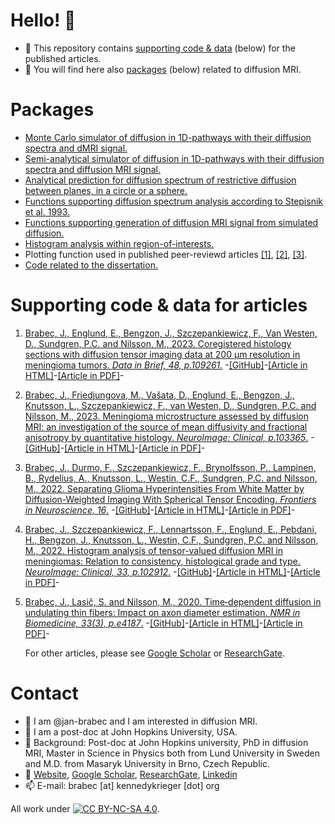 # Hello! 👋
- 👀 This repository contains [supporting code & data](https://github.com/jan-brabec#supporting-code--data-for-articles) (below) for the published articles.
- 👀 You will find here also [packages](https://github.com/jan-brabec#packages) (below) related to diffusion MRI.

# Packages
- [Monte Carlo simulator of diffusion in 1D-pathways with their diffusion spectra and dMRI signal.](https://github.com/jan-brabec/undulating_fibers/tree/master/Monte%20Carlo)
- [Semi-analytical simulator of diffusion in 1D-pathways with their diffusion spectra and diffusion MRI signal.](https://github.com/jan-brabec/undulating_fibers/tree/master/Gaussian%20Sampling)
- [Analytical prediction for diffusion spectrum of restrictive diffusion between planes, in a circle or a sphere.](https://github.com/jan-brabec/undulating_fibers/tree/master/Analytical)
- [Functions supporting diffusion spectrum analysis according to Stepisnik et al. 1993.](https://github.com/jan-brabec/undulating_fibers/tree/master/Spectral%20Analysis/SA_functions)
- [Functions supporting generation of diffusion MRI signal from simulated diffusion.](https://github.com/jan-brabec/undulating_fibers/tree/master/Monte%20Carlo/MC_functions)
- [Histogram analysis within region-of-interests.](https://github.com/jan-brabec/tensor_valued_meningiomas_in_vivo/tree/main/Analysis)
- Plotting function used in published peer-reviewd articles [[1]](https://github.com/jan-brabec/tensor_valued_gliomas_in_vivo/tree/main/Analyze/figures), [[2]](https://github.com/jan-brabec/tensor_valued_meningiomas_in_vivo/tree/main/Analysis), [[3]](https://github.com/jan-brabec/undulating_fibers/tree/master/Spectral%20Analysis/plot_f).
- [Code related to the dissertation.](https://github.com/jan-brabec/kappa)

# Supporting code & data for articles
1. [Brabec, J., Englund, E., Bengzon, J., Szczepankiewicz, F., Van Westen, D., Sundgren, P.C. and Nilsson, M., 2023. Coregistered histology sections with diffusion tensor imaging data at 200 µm resolution in meningioma tumors. *Data in Brief, 48, p.109261.*](https://github.com/jan-brabec/microimaging_histology_DIB) -[[GitHub]](https://github.com/jan-brabec/microimaging_histology_DIB)-[[Article in HTML]](https://www.sciencedirect.com/science/article/pii/S2352340923003803)-[[Article in PDF]](https://pdf.sciencedirectassets.com/311593/1-s2.0-S2352340923X00031/1-s2.0-S2352340923003803/main.pdf?X-Amz-Security-Token=IQoJb3JpZ2luX2VjEPX%2F%2F%2F%2F%2F%2F%2F%2F%2F%2FwEaCXVzLWVhc3QtMSJGMEQCIQCYA7cQSS4TJNt5bzIzfYY2biPRiejFEiSr6FpBrdkDDAIfYBvZ1gLNGiOfA2nva3ZJuTb5XYadXsGzmjTTVsFbByq8BQiO%2F%2F%2F%2F%2F%2F%2F%2F%2F%2F8BEAUaDDA1OTAwMzU0Njg2NSIMv0rhQ45k7TXC4ygfKpAFnsWdxeKHSnrmS9glnZKkVHV%2F9dgMa4IqRrOc7aGyXF%2FNMM6%2Fh4ISmKvRnDVJl2l4OS0MepzSw%2F6rOuMSar%2BtkPRtqfKvGIwYazNodCJH9kKBkd3Lh75KK%2BCcYmVioeN7Ck7G5dSpCW8ZBivz6kILGqlkzHpEjIf3%2BCTtVqLiBM3X62DhunYy%2FnZ4ceMafKl%2BhosARKZ8MvtqqNU5OTsF2H9w3HZPg7coFbYEDqR7QV8MCXrbUk2Ao%2Fmon09pSXYrTEfniV4nD61dPGAqmabwWqCUr%2BZoEtYoCFg%2BQHrH458g7rQZc9Pogj1Pk0Be9n7wyWxGc7jg3DpItNiopokCVqyXY7sMbzQVheUg3Vdx1AU8Capyl3GCYpitGutu0wnD2Jbk9V5I4RAkyYVOFdymcw%2FH8G55jIScg%2BkKzaG335sXd5saaza3u%2F4XhRJlEXu0uWNV8sscGSL3whyprzJt8OJLXiOcL3J4GU%2BjvTqsXX4wy%2Bdq%2FhHvt%2Bp4NfhCqw8FTUhR4rSY2v3ZjbMMugXo6c7cBW1QSCXFqN7FUUShhm%2BavbUIgzUS2IQOkPf%2BOn3Ufp2mUkKO9hVBhIb%2BoPTJekKCXdk3oXf7B%2B1F%2Bq7IAMt%2Fe3kuDoe04wGEEuITqNktQnKQYhqWti%2BoEnFhshHBn7t94Xe34O3ci3k11J3EyE3t0ZYImw3PF2WDO5lwDJt5kw2qLVub%2F8iHLvGsyZ7IPju07Rwfc8T3vdauxhX4MZzs8BCdLd2Js1STm2g8b058SThXo0MwIyilOwL%2FPUz1M%2FKbOvAbaDg3%2FyD1zy1elLRB8mnvTuuClH61z6zFexqfZgmqWegBBDeeKavtzG63TjIZWkTEfSjxsxLEo1EfCr0w%2FJWUpgY6sgEztt4OR7CHm78%2FHbsgoVLJf4FQwU99gKOOQwdRq5tRA%2Fi4xqQaHv0ByBy%2BintbQqozoqcP3lQiqgxTOgfmO5uyy8fl6cKj%2FxtFpPVSf70dV8IbC1f7fjyf1vTgCP3PH0frGFSdaTFWobjLi4ygEWJ8H6sD4QQjPGAUOtrnCyetrzonjrhNj60jbllbNHT5CAL%2BpDSFw6vuWCHS%2BhdiiXncZaNXjE6ail72s2EsGt15Ox%2F1&X-Amz-Algorithm=AWS4-HMAC-SHA256&X-Amz-Date=20230729T140746Z&X-Amz-SignedHeaders=host&X-Amz-Expires=300&X-Amz-Credential=ASIAQ3PHCVTY62RKTA65%2F20230729%2Fus-east-1%2Fs3%2Faws4_request&X-Amz-Signature=ebbe12496a739b9d47f9831b2babf469b66955da6ef76ce7c4c934c0f6f7ee08&hash=581585a760a35bb45aa0a8c12fa2dbcdd44f1034e3cc759dd7a44aca689969fb&host=68042c943591013ac2b2430a89b270f6af2c76d8dfd086a07176afe7c76c2c61&pii=S2352340923003803&tid=spdf-f24bfaf1-392d-474c-b0d4-dba9058116ba&sid=270f82c256102447f11a1c1216acf439298cgxrqb&type=client&tsoh=d3d3LnNjaWVuY2VkaXJlY3QuY29t&ua=051b570a0b57000b5556&rr=7ee5ee16af332794&cc=cz)-

2. [Brabec, J., Friedjungova, M., Vašata, D., Englund, E., Bengzon, J., Knutsson, L., Szczepankiewicz, F., van Westen, D., Sundgren, P.C. and Nilsson, M., 2023. Meningioma microstructure assessed by diffusion MRI: an investigation of the source of mean diffusivity and fractional anisotropy by quantitative histology. *NeuroImage: Clinical, p.103365*.](https://github.com/jan-brabec/microimaging_vs_histology_in_meningeomas) -[[GitHub]](https://github.com/jan-brabec/microimaging_vs_histology_in_meningeomas)-[[Article in HTML]](https://www.sciencedirect.com/science/article/pii/S2213158223000542)-[[Article in PDF]](https://www.sciencedirect.com/science/article/pii/S2213158223000542/pdfft?isDTMRedir=true)-

3. [Brabec, J., Durmo, F., Szczepankiewicz, F., Brynolfsson, P., Lampinen, B., Rydelius, A., Knutsson, L., Westin, C.F., Sundgren, P.C. and Nilsson, M., 2022. Separating Glioma Hyperintensities From White Matter by Diffusion-Weighted Imaging With Spherical Tensor Encoding. *Frontiers in Neuroscience, 16*.](https://github.com/jan-brabec/tensor_valued_gliomas_in_vivo) -[[GitHub]](https://github.com/jan-brabec/tensor_valued_gliomas_in_vivo)-[[Article in HTML]](https://www.frontiersin.org/articles/10.3389/fnins.2022.842242/full)-[[Article in PDF]](https://www.frontiersin.org/articles/10.3389/fnins.2022.842242/pdf)-

4. [Brabec, J., Szczepankiewicz, F., Lennartsson, F., Englund, E., Pebdani, H., Bengzon, J., Knutsson, L., Westin, C.F., Sundgren, P.C. and Nilsson, M., 2022. Histogram analysis of tensor-valued diffusion MRI in meningiomas: Relation to consistency, histological grade and type. *NeuroImage: Clinical, 33, p.102912*.](https://github.com/jan-brabec/tensor_valued_meningiomas_in_vivo) -[[GitHub]](https://github.com/jan-brabec/tensor_valued_meningiomas_in_vivo)-[[Article in HTML]](https://www.sciencedirect.com/science/article/pii/S2213158221003569)-[[Article in PDF]](https://www.sciencedirect.com/science/article/pii/S2213158221003569/pdfft?isDTMRedir=true)-

5. [Brabec, J., Lasič, S. and Nilsson, M., 2020. Time‐dependent diffusion in undulating thin fibers: Impact on axon diameter estimation. *NMR in Biomedicine, 33(3), p.e4187*.](https://github.com/jan-brabec/undulating_fibers) -[[GitHub]](https://github.com/jan-brabec/undulating_fibers)-[[Article in HTML]](https://analyticalsciencejournals.onlinelibrary.wiley.com/doi/abs/10.1002/nbm.4187)-[[Article in PDF]](https://analyticalsciencejournals.onlinelibrary.wiley.com/doi/pdfdirect/10.1002/nbm.4187)-

   For other articles, please see [Google Scholar](https://scholar.google.com/citations?hl=en&user=c01AYp4AAAAJ) or [ResearchGate](https://www.researchgate.net/profile/Jan-Brabec-4).

# Contact
- 👋 I am @jan-brabec and I am interested in diffusion MRI.
- 👀 I am a post-doc at John Hopkins University, USA.
- 👀 Background: Post-doc at John Hopkins university, PhD in diffusion MRI, Master in Science in Physics both from Lund University in Sweden and M.D. from Masaryk University in Brno, Czech Republic.
- 👀 [Website](https://jan-brabec.github.io), [Google Scholar](https://scholar.google.com/citations?hl=en&user=c01AYp4AAAAJ), [ResearchGate](https://www.researchgate.net/profile/Jan-Brabec-4), [Linkedin](https://www.linkedin.com/in/brabec-jan/)
- 📫 E-mail: brabec [at] kennedykrieger [dot] org




All work under [![CC BY-NC-SA 4.0][cc-by-nc-sa-shield]][cc-by-nc-sa].

[cc-by-nc-sa]: http://creativecommons.org/licenses/by-nc-sa/4.0/
[cc-by-nc-sa-shield]: https://img.shields.io/badge/License-CC%20BY--NC--SA%204.0-lightgrey.svg

